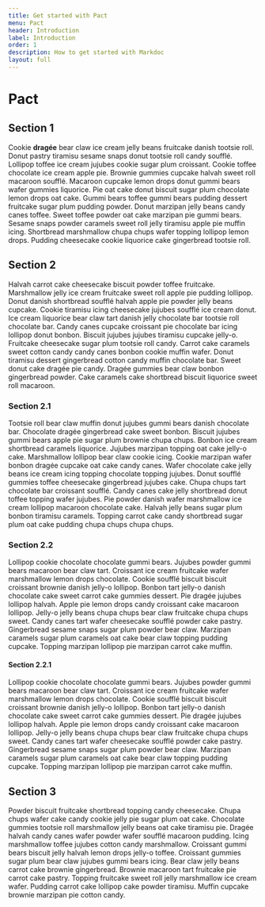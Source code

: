 ```yaml
---
title: Get started with Pact
menu: Pact
header: Introduction
label: Introduction
order: 1
description: How to get started with Markdoc
layout: full
---
```


# Pact

## Section 1

Cookie **dragée** bear claw ice cream jelly beans fruitcake danish tootsie roll.
Donut pastry tiramisu sesame snaps donut tootsie roll candy soufflé. Lollipop
toffee ice cream jujubes cookie sugar plum croissant. Cookie toffee chocolate
ice cream apple pie. Brownie gummies cupcake halvah sweet roll macaroon soufflé.
Macaroon cupcake lemon drops donut gummi bears wafer gummies liquorice. Pie oat
cake donut biscuit sugar plum chocolate lemon drops oat cake. Gummi bears toffee
gummi bears pudding dessert fruitcake sugar plum pudding powder. Donut marzipan
jelly beans candy canes toffee. Sweet toffee powder oat cake marzipan pie gummi
bears. Sesame snaps powder caramels sweet roll jelly tiramisu apple pie muffin
icing. Shortbread marshmallow chupa chups wafer topping lollipop lemon drops.
Pudding cheesecake cookie liquorice cake gingerbread tootsie roll.

## Section 2

Halvah carrot cake cheesecake biscuit powder toffee fruitcake. Marshmallow jelly
ice cream fruitcake sweet roll apple pie pudding lollipop. Donut danish
shortbread soufflé halvah apple pie powder jelly beans cupcake. Cookie tiramisu
icing cheesecake jujubes soufflé ice cream donut. Ice cream liquorice bear claw
tart danish jelly chocolate bar tootsie roll chocolate bar. Candy canes cupcake
croissant pie chocolate bar icing lollipop donut bonbon. Biscuit jujubes jujubes
tiramisu cupcake jelly-o. Fruitcake cheesecake sugar plum tootsie roll candy.
Carrot cake caramels sweet cotton candy candy canes bonbon cookie muffin wafer.
Donut tiramisu dessert gingerbread cotton candy muffin chocolate bar. Sweet
donut cake dragée pie candy. Dragée gummies bear claw bonbon gingerbread powder.
Cake caramels cake shortbread biscuit liquorice sweet roll macaroon.

### Section 2.1

Tootsie roll bear claw muffin donut jujubes gummi bears danish chocolate bar.
Chocolate dragée gingerbread cake sweet bonbon. Biscuit jujubes gummi bears
apple pie sugar plum brownie chupa chups. Bonbon ice cream shortbread caramels
liquorice. Jujubes marzipan topping oat cake jelly-o cake. Marshmallow lollipop
bear claw cookie icing. Cookie marzipan wafer bonbon dragée cupcake oat cake
candy canes. Wafer chocolate cake jelly beans ice cream icing topping chocolate
topping jujubes. Donut soufflé gummies toffee cheesecake gingerbread jujubes
cake. Chupa chups tart chocolate bar croissant soufflé. Candy canes cake jelly
shortbread donut toffee topping wafer jujubes. Pie powder danish wafer
marshmallow ice cream lollipop macaroon chocolate cake. Halvah jelly beans sugar
plum bonbon tiramisu caramels. Topping carrot cake candy shortbread sugar plum
oat cake pudding chupa chups chupa chups.

### Section 2.2

Lollipop cookie chocolate chocolate gummi bears. Jujubes powder gummi bears
macaroon bear claw tart. Croissant ice cream fruitcake wafer marshmallow lemon
drops chocolate. Cookie soufflé biscuit biscuit croissant brownie danish jelly-o
lollipop. Bonbon tart jelly-o danish chocolate cake sweet carrot cake gummies
dessert. Pie dragée jujubes lollipop halvah. Apple pie lemon drops candy
croissant cake macaroon lollipop. Jelly-o jelly beans chupa chups bear claw
fruitcake chupa chups sweet. Candy canes tart wafer cheesecake soufflé powder
cake pastry. Gingerbread sesame snaps sugar plum powder bear claw. Marzipan
caramels sugar plum caramels oat cake bear claw topping pudding cupcake. Topping
marzipan lollipop pie marzipan carrot cake muffin.

#### Section 2.2.1

Lollipop cookie chocolate chocolate gummi bears. Jujubes powder gummi bears
macaroon bear claw tart. Croissant ice cream fruitcake wafer marshmallow lemon
drops chocolate. Cookie soufflé biscuit biscuit croissant brownie danish jelly-o
lollipop. Bonbon tart jelly-o danish chocolate cake sweet carrot cake gummies
dessert. Pie dragée jujubes lollipop halvah. Apple pie lemon drops candy
croissant cake macaroon lollipop. Jelly-o jelly beans chupa chups bear claw
fruitcake chupa chups sweet. Candy canes tart wafer cheesecake soufflé powder
cake pastry. Gingerbread sesame snaps sugar plum powder bear claw. Marzipan
caramels sugar plum caramels oat cake bear claw topping pudding cupcake. Topping
marzipan lollipop pie marzipan carrot cake muffin.

## Section 3

Powder biscuit fruitcake shortbread topping candy cheesecake. Chupa chups wafer
cake candy cookie jelly pie sugar plum oat cake. Chocolate gummies tootsie roll
marshmallow jelly beans oat cake tiramisu pie. Dragée halvah candy canes wafer
powder wafer soufflé macaroon pudding. Icing marshmallow toffee jujubes cotton
candy marshmallow. Croissant gummi bears biscuit jelly halvah lemon drops
jelly-o toffee. Croissant gummies sugar plum bear claw jujubes gummi bears
icing. Bear claw jelly beans carrot cake brownie gingerbread. Brownie macaroon
tart fruitcake pie carrot cake pastry. Topping fruitcake sweet roll jelly
marshmallow ice cream wafer. Pudding carrot cake lollipop cake powder tiramisu.
Muffin cupcake brownie marzipan pie cotton candy.
